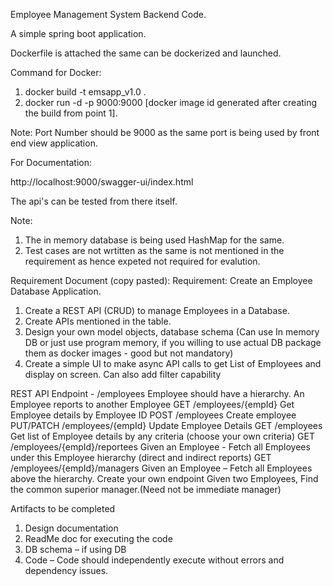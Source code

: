 Employee Management System Backend Code.

A simple spring boot application.

Dockerfile is attached the same can be dockerized and launched.

Command for Docker:
1. docker build -t emsapp_v1.0 .
2. docker run -d -p 9000:9000 [docker image id generated after creating the build from point 1].

Note:
Port Number should be 9000 as the same port is being used by front end view application.

For Documentation:

http://localhost:9000/swagger-ui/index.html

The api's can be tested from there itself.


Note:
1. The in memory database is being used HashMap for the same.
2. Test cases are not wrtitten as the same is not mentioned in the requirement as hence expeted not required for evalution.




Requirement Document (copy pasted):
Requirement: Create an Employee Database Application.

1.	Create a REST API (CRUD) to manage Employees in a Database.  
2.	Create APIs mentioned in the table.
3.	Design your own model objects, database schema (Can use In memory DB or just use program memory, if you willing to use  actual  DB package them as docker images -  good but not mandatory)
4.	Create a simple UI to make async API calls to get List of Employees and display on screen. Can also add filter capability 

REST API Endpoint - /employees	Employee should have a hierarchy. An Employee reports to another Employee
GET /employees/{empId}	Get Employee details by Employee ID
POST /employees	Create employee
PUT/PATCH /employees/{empId}	Update Employee Details
GET /employees	Get list of Employee details by any criteria (choose your own criteria)
GET /employees/{empId}/reportees	Given an Employee - Fetch all Employees under this Employee hierarchy (direct and indirect reports)
GET /employees/{empId}/managers	Given an Employee – Fetch all Employees above the hierarchy.
Create your own endpoint	Given two Employees, Find the common superior manager.(Need not be immediate manager) 


Artifacts to be completed
1.	Design documentation
2.	ReadMe doc for executing the code
3.	DB schema – if using DB
4.	Code – Code should independently execute without errors and dependency issues.



